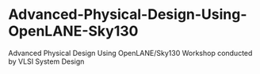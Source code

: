 # Advanced-Physical-Design-Using-OpenLANE-Sky130
Advanced Physical Design Using OpenLANE/Sky130 Workshop conducted by VLSI System Design
